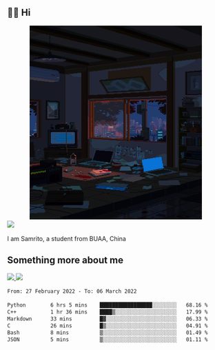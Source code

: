 ## 👋🏻 Hi

<div align="center">
<img alt="GIF" src="https://github.com/xiangsam/xiangsam/blob/271390e4ab50820a4594e3cb94b7ffaa6293de72/0_0EUAvTumWsRa2k6F.gif" width=400 height=450/>
</div>

<a href="https://github.com/xiangsam">
  <img src="https://komarev.com/ghpvc/?username=xiangsam&style=flat-square" />
</a>

I am Samrito, a student from BUAA, China


## Something more about me
<a href="https://github.com/xiangsam">
  <img src="https://github-readme-stats.vercel.app/api?username=xiangsam&show_icons=true&hide_border=true" />
</a>


<a href="https://github.com/xiangsam">
  <img src="https://github-readme-stats.vercel.app/api/top-langs/?username=xiangsam&layout=compact" />
</a>

<!--START_SECTION:waka-->

```text
From: 27 February 2022 - To: 06 March 2022

Python        6 hrs 5 mins    █████████████████░░░░░░░░   68.16 %
C++           1 hr 36 mins    ████▒░░░░░░░░░░░░░░░░░░░░   17.99 %
Markdown      33 mins         █▓░░░░░░░░░░░░░░░░░░░░░░░   06.33 %
C             26 mins         █▒░░░░░░░░░░░░░░░░░░░░░░░   04.91 %
Bash          8 mins          ▒░░░░░░░░░░░░░░░░░░░░░░░░   01.49 %
JSON          5 mins          ▒░░░░░░░░░░░░░░░░░░░░░░░░   01.11 %
```

<!--END_SECTION:waka-->

<!---
xiangsam/xiangsam is a ✨ special ✨ repository because its `README.md` (this file) appears on your GitHub profile.
You can click the Preview link to take a look at your changes.
--->
